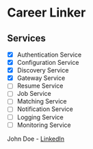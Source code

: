 # Career Linker

## Services
- [x] Authentication Service
- [x] Configuration Service
- [x] Discovery Service
- [x] Gateway Service
- [ ] Resume Service
- [ ] Job Service
- [ ] Matching Service
- [ ] Notification Service
- [ ] Logging Service
- [ ] Monitoring Service

John Doe - [LinkedIn](https://www.linkedin.com/in/johndoe)

